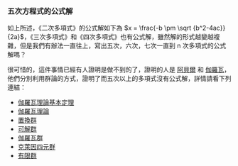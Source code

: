 ### 五次方程式的公式解

如上所述，《二次多項式》的公式解如下為 $`x = \frac{-b \pm \sqrt {b^2-4ac}}{2a}`$，《三次多項式》和《四次多項式》也有公式解，雖然解的形式越變越複雜，但是我們有辦法一直往上，寫出五次，六次，七次一直到 n 次多項式的公式解嗎？

很可惜的，這件事情已經有人證明是做不到的了，證明的人是 [阿貝爾](https://zh.wikipedia.org/wiki/%E5%B0%BC%E5%B0%94%E6%96%AF%C2%B7%E9%98%BF%E8%B4%9D%E5%B0%94) 和 [伽羅瓦](https://zh.wikipedia.org/wiki/%E5%9F%83%E7%93%A6%E9%87%8C%E6%96%AF%E7%89%B9%C2%B7%E4%BC%BD%E7%BD%97%E7%93%A6)，他們分別利用群論的方式，證明了而五次以上的多項式沒有公式解，詳情請看下列連結：

* [伽羅瓦理論基本定理](https://zh.wikipedia.org/wiki/%E4%BC%BD%E7%BD%97%E7%93%A6%E7%90%86%E8%AE%BA%E5%9F%BA%E6%9C%AC%E5%AE%9A%E7%90%86)
* [伽羅瓦理論](https://zh.wikipedia.org/wiki/%E4%BC%BD%E7%BE%85%E7%93%A6%E7%90%86%E8%AB%96)
* [置換群](https://zh.wikipedia.org/wiki/%E7%BD%AE%E6%8D%A2%E7%BE%A4)
* [可解群](https://zh.wikipedia.org/wiki/%E5%8F%AF%E8%A7%A3%E7%BE%A4)
* [伽羅瓦群](https://zh.wikipedia.org/wiki/%E4%BC%BD%E7%BD%97%E7%93%A6%E7%BE%A4)
* [克萊因四元群](https://zh.wikipedia.org/wiki/%E5%85%8B%E8%8E%B1%E5%9B%A0%E5%9B%9B%E5%85%83%E7%BE%A4)
* [有限群](https://zh.wikipedia.org/wiki/%E6%9C%89%E9%99%90%E7%BE%A4)


